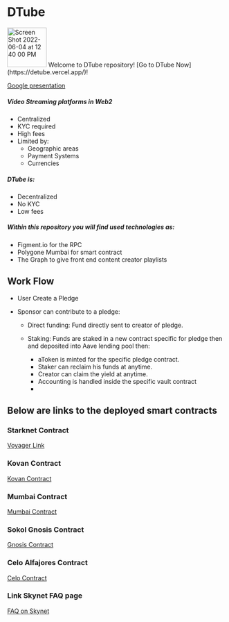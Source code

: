 # DTube 
<img width="91" alt="Screen Shot 2022-06-04 at 12 40 00 PM" src="https://user-images.githubusercontent.com/40780409/172035454-04e0aab7-a2ff-42d6-9399-129f617b2c9f.png">
Welcome to DTube repository!  [Go to DTube Now](https://detube.vercel.app/)!

[Google presentation](https://docs.google.com/presentation/d/1f9LPbBs8pBeN55UaWnnNeViGVNR-7DFArgO4vkJDS7U/edit?usp=sharing)

##### Video Streaming platforms in Web2
- Centralized
- KYC required
- High fees
- Limited by:
  - Geographic areas
  - Payment Systems
  - Currencies

##### DTube is:
- Decentralized
- No KYC
- Low fees


##### Within this repository you will find used technologies as:
- Figment.io for the RPC
- Polygone Mumbai for smart contract
- The Graph to give front end content creator playlists



## Work Flow
  - User Create a Pledge
  - Sponsor can contribute to a pledge:
  
    - Direct funding: Fund directly sent to creator of pledge.
    - Staking: Funds are staked in a new contract specific for pledge then and deposited into Aave lending pool then:
    
      - aToken is minted for the specific pledge contract.
      - Staker can reclaim his funds at anytime.
      - Creator can claim the yield at anytime.
      - Accounting is handled inside the specific vault contract
      - 
## Below are links to the deployed smart contracts

### Starknet Contract
[Voyager Link](https://goerli.voyager.online/contract/0x00dc504d0dd1c97c459d62bc486658cc46d1aa51493a466f62f8ae050ccd8e43#readContract)

### Kovan Contract
[Kovan Contract](https://kovan.etherscan.io/address/0xF58a11de9Ce9a32aA6dae1630C9b4d3810C6f12C#code)

### Mumbai Contract
[Mumbai Contract](https://mumbai.polygonscan.com/address/0x36DD9D9ecF2D8805FC5939188b26aC669202b2e1#code)

### Sokol Gnosis Contract
[Gnosis Contract](https://blockscout.com/poa/sokol/address/0xC9d405431baA5304F14EA4A721f2f625e19Bee79/transactions)

### Celo  Alfajores Contract
[Celo Contract](https://alfajores-blockscout.celo-testnet.org/address/0xC9d405431baA5304F14EA4A721f2f625e19Bee79/transactions)

### Link Skynet FAQ page 
[FAQ on Skynet](https://vg7av08comgek7drmdvnckfsrre9i3q4spm58sm8038ajn5kkp38gug.siasky.net/)
